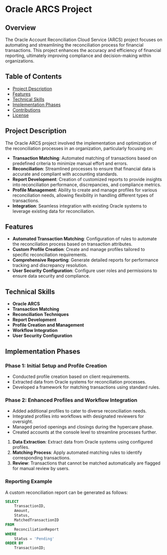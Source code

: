 # Oracle ARCS Project

## Overview

The Oracle Account Reconciliation Cloud Service (ARCS) project focuses on automating and streamlining the reconciliation process for financial transactions. This project enhances the accuracy and efficiency of financial reporting, ultimately improving compliance and decision-making within organizations.

## Table of Contents

- [Project Description](#project-description)
- [Features](#features)
- [Technical Skills](#technical-skills)
- [Implementation Phases](#implementation-phases)
- [Contributions](#contributions)
- [License](#license)

## Project Description

The Oracle ARCS project involved the implementation and optimization of the reconciliation processes in an organization, particularly focusing on:

- **Transaction Matching**: Automated matching of transactions based on predefined criteria to minimize manual effort and errors.
- **Reconciliation**: Streamlined processes to ensure that financial data is accurate and compliant with accounting standards.
- **Report Development**: Creation of customized reports to provide insights into reconciliation performance, discrepancies, and compliance metrics.
- **Profile Management**: Ability to create and manage profiles for various reconciliation needs, allowing flexibility in handling different types of transactions.
- **Integration**: Seamless integration with existing Oracle systems to leverage existing data for reconciliation.

## Features

- **Automated Transaction Matching**: Configuration of rules to automate the reconciliation process based on transaction attributes.
- **Custom Profile Creation**: Create and manage profiles tailored to specific reconciliation requirements.
- **Comprehensive Reporting**: Generate detailed reports for performance tracking and discrepancy resolution.
- **User Security Configuration**: Configure user roles and permissions to ensure data security and compliance.

## Technical Skills

- **Oracle ARCS**
- **Transaction Matching**
- **Reconciliation Techniques**
- **Report Development**
- **Profile Creation and Management**
- **Workflow Integration**
- **User Security Configuration**

## Implementation Phases

### Phase 1: Initial Setup and Profile Creation

- Conducted profile creation based on client requirements.
- Extracted data from Oracle systems for reconciliation processes.
- Developed a framework for matching transactions using standard rules.

### Phase 2: Enhanced Profiles and Workflow Integration

- Added additional profiles to cater to diverse reconciliation needs.
- Integrated profiles into workflows with designated reviewers for oversight.
- Managed period openings and closings during the hypercare phase.
- Created accounts at the console level to streamline processes further.

1. **Data Extraction**: Extract data from Oracle systems using configured profiles.
2. **Matching Process**: Apply automated matching rules to identify corresponding transactions.
3. **Review**: Transactions that cannot be matched automatically are flagged for manual review by users.

### Reporting Example

A custom reconciliation report can be generated as follows:

```sql
SELECT 
    TransactionID,
    Amount,
    Status,
    MatchedTransactionID
FROM 
    ReconciliationReport
WHERE 
    Status = 'Pending'
ORDER BY 
    TransactionID;

